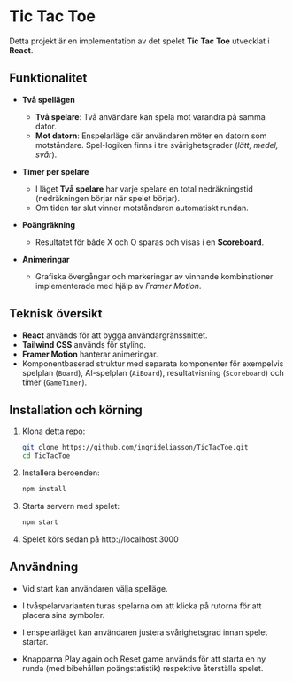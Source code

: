 # Tic Tac Toe

Detta projekt är en implementation av det spelet **Tic Tac Toe** utvecklat i **React**.

## Funktionalitet

- **Två spellägen**
  - **Två spelare**: Två användare kan spela mot varandra på samma dator.
  - **Mot datorn**: Enspelarläge där användaren möter en datorn som motståndare. Spel-logiken finns i tre svårighetsgrader (*lätt, medel, svår*).

- **Timer per spelare**
  - I läget **Två spelare** har varje spelare en total nedräkningstid (nedräkningen börjar när spelet börjar).
  - Om tiden tar slut vinner motståndaren automatiskt rundan.

- **Poängräkning**
  - Resultatet för både X och O sparas och visas i en **Scoreboard**.

- **Animeringar**
  - Grafiska övergångar och markeringar av vinnande kombinationer implementerade med hjälp av *Framer Motion*.

## Teknisk översikt

- **React** används för att bygga användargränssnittet.
- **Tailwind CSS** används för styling.
- **Framer Motion** hanterar animeringar.
- Komponentbaserad struktur med separata komponenter för exempelvis spelplan (`Board`), AI-spelplan (`AiBoard`), resultatvisning (`Scoreboard`) och timer (`GameTimer`).

## Installation och körning

1. Klona detta repo:
   ```bash
   git clone https://github.com/ingrideliasson/TicTacToe.git
   cd TicTacToe

2. Installera beroenden:
    ```bash
    npm install 

3. Starta servern med spelet:
    ```bash
    npm start

4. Spelet körs sedan på http://localhost:3000


## Användning

- Vid start kan användaren välja spelläge.

- I tvåspelarvarianten turas spelarna om att klicka på rutorna för att placera sina symboler.

- I enspelarläget kan användaren justera svårighetsgrad innan spelet startar.

- Knapparna Play again och Reset game används för att starta en ny runda (med bibehållen poängstatistik) respektive återställa spelet.


